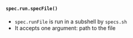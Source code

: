 #### `spec.run.specFile()`

- `spec.runFile` is run in a subshell by `specs.sh`
- It accepts one argument: path to the file

